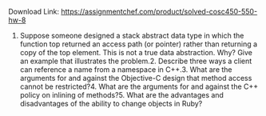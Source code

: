 Download Link: https://assignmentchef.com/product/solved-cosc450-550-hw-8
<br>
1. Suppose someone designed a stack abstract data type in which the function top returned an access path (or pointer) rather than returning a copy of the top element. This is not a true data abstraction. Why? Give an example that illustrates the problem.2. Describe three ways a client can reference a name from a namespace in C++.3. What are the arguments for and against the Objective-C design that method access cannot be restricted?4. What are the arguments for and against the C++ policy on inlining of methods?5. What are the advantages and disadvantages of the ability to change objects in Ruby?